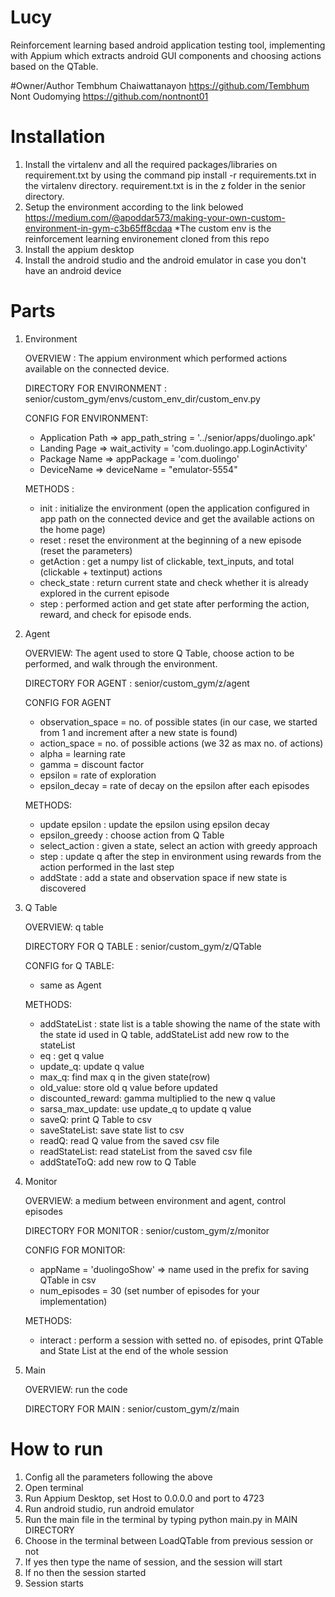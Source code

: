 # Lucy
Reinforcement learning based android application testing tool, implementing with Appium which extracts android GUI components and choosing actions based on the QTable.

#Owner/Author
Tembhum Chaiwattanayon https://github.com/Tembhum 
Nont Oudomying https://github.com/nontnont01

# Installation
1.  Install the virtalenv and all the required packages/libraries on requirement.txt by using the command pip install -r
    requirements.txt in the virtalenv directory. requirement.txt is in the z folder in the senior directory.
2.  Setup the environment according to the link belowed
    https://medium.com/@apoddar573/making-your-own-custom-environment-in-gym-c3b65ff8cdaa
    *The custom env is the reinforcement learning environement cloned from this repo
3.  Install the appium desktop
4. Install the android studio and the android emulator in case you don't have an android device
    
# Parts
1. Environment

    OVERVIEW : The appium environment which performed actions available on the connected device.
    
    DIRECTORY FOR ENVIRONMENT : senior/custom_gym/envs/custom_env_dir/custom_env.py

    CONFIG FOR ENVIRONMENT: 
    - Application Path => app_path_string = '../senior/apps/duolingo.apk'
    - Landing Page => wait_activity = 'com.duolingo.app.LoginActivity'
    - Package Name => appPackage = 'com.duolingo'
    - DeviceName => deviceName = "emulator-5554"

    METHODS :
    - init : initialize the environment (open the application configured in app path on the connected device and get the available      actions on the home page)
    - reset : reset the environment at the beginning of a new episode (reset the parameters)
    - getAction : get a numpy list of  clickable, text_inputs, and total (clickable + textinput) actions
    - check_state : return current state and check whether it is already explored in the current episode
    - step : performed action and get state after performing the action, reward, and check for episode ends.

2. Agent

    OVERVIEW: The agent used to store Q Table, choose action to be performed, and walk through the environment.
    
    DIRECTORY FOR AGENT : senior/custom_gym/z/agent

    CONFIG FOR AGENT
    - observation_space = no. of possible states (in our case, we started from 1 and increment after a new state is found)
    - action_space = no. of possible actions (we 32 as max no. of actions)
    - alpha = learning rate
    - gamma = discount factor
    - epsilon = rate of exploration
    - epsilon_decay = rate of decay on the epsilon after each episodes

    METHODS:
    - update epsilon : update the epsilon using epsilon decay
    - epsilon_greedy : choose action from Q Table
    - select_action : given a state, select an action with greedy approach
    - step : update q after the step in environment using rewards from the action performed in the last step
    - addState : add a state and observation space if new state is discovered

3. Q Table

    OVERVIEW: q table
    
    DIRECTORY FOR Q TABLE : senior/custom_gym/z/QTable

    CONFIG for Q TABLE:
    -  same as Agent

    METHODS:
    - addStateList : state list is a table showing the name of the state with the state id used in Q table, addStateList add new row to the stateList
    - eq : get q value
    - update_q: update q value
    - max_q: find max q in the given state(row)
    - old_value: store old q value before updated
    - discounted_reward: gamma multiplied to the new q value
    - sarsa_max_update: use update_q to update q value
    - saveQ: print Q Table to csv
    - saveStateList: save state list to csv
    - readQ: read Q value from the saved csv file
    - readStateList: read stateList from the saved csv file
    - addStateToQ: add new row to Q Table

4. Monitor

    OVERVIEW: a medium between environment and agent, control episodes 
    
    DIRECTORY FOR MONITOR : senior/custom_gym/z/monitor

    CONFIG FOR MONITOR:
    - appName = 'duolingoShow' => name used in the prefix for saving QTable in csv
    - num_episodes = 30 (set number of episodes for your implementation)

    METHODS:
    - interact : perform a session with setted no. of episodes, print QTable and State List at the end of the whole session


5. Main

    OVERVIEW: run the code
    
    DIRECTORY FOR MAIN : senior/custom_gym/z/main


# How to run
1. Config all the parameters following the above
2. Open terminal
3. Run Appium Desktop, set Host to 0.0.0.0 and port to 4723 
4. Run android studio, run android emulator
5. Run the main file in the terminal by typing python main.py in MAIN DIRECTORY
6. Choose in the terminal between LoadQTable from previous session or not
7. If yes then type the name of session, and the session will start
8. If no then the session started 
9. Session starts
